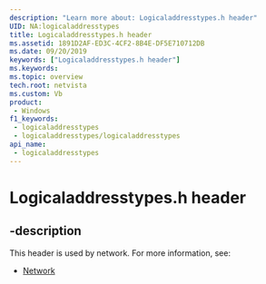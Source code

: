 ```yaml
---
description: "Learn more about: Logicaladdresstypes.h header"
UID: NA:logicaladdresstypes
title: Logicaladdresstypes.h header
ms.assetid: 1891D2AF-ED3C-4CF2-8B4E-DF5E710712DB
ms.date: 09/20/2019
keywords: ["Logicaladdresstypes.h header"]
ms.keywords: 
ms.topic: overview
tech.root: netvista
ms.custom: Vb
product:
 - Windows
f1_keywords:
 - logicaladdresstypes
 - logicaladdresstypes/logicaladdresstypes
api_name:
 - logicaladdresstypes
---
```


# Logicaladdresstypes.h header


## -description

This header is used by network. For more information, see:

- [Network](../_netvista/index.md)

